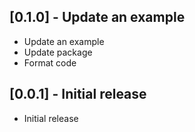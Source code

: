 ## [0.1.0] - Update an example

- Update an example
- Update package
- Format code

## [0.0.1] - Initial release

- Initial release
